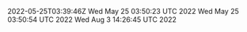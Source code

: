 2022-05-25T03:39:46Z
Wed May 25 03:50:23 UTC 2022
Wed May 25 03:50:54 UTC 2022
Wed Aug  3 14:26:45 UTC 2022
